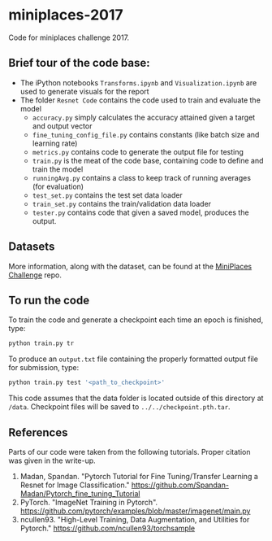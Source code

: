 # miniplaces-2017
Code for miniplaces challenge 2017.  

## Brief tour of the code base: 

- The iPython notebooks `Transforms.ipynb` and `Visualization.ipynb` are used to generate visuals for the report 
- The folder `Resnet Code` contains the code used to train and evaluate the model 
    - `accuracy.py` simply calculates the accuracy attained given a target and output vector
    - `fine_tuning_config_file.py` contains constants (like batch size and learning rate) 
    - `metrics.py` contains code to generate the output file for testing
    - `train.py` is the meat of the code base, containing code to define and train the model 
    - `runningAvg.py` contains a class to keep track of running averages (for evaluation)
    - `test_set.py` contains the test set data loader
    - `train_set.py` contains the train/validation data loader 
    - `tester.py` contains code that given a saved model, produces the output.
    
## Datasets
More information, along with the dataset, can be found at the [MiniPlaces Challenge](https://github.com/CSAILVision/miniplaces) repo.

## To run the code

To train the code and generate a checkpoint each time an epoch is finished, type:

```python
python train.py tr 
```

To produce an `output.txt` file containing the properly formatted output file for submission, type:

```python
python train.py test '<path_to_checkpoint>'
```

This code assumes that the data folder is located outside of this directory at `/data`. Checkpoint files will be saved to `../../checkpoint.pth.tar`. 
## References

Parts of our code were taken from the following tutorials. Proper citation was given in the write-up. 

1. Madan, Spandan. "Pytorch Tutorial for Fine Tuning/Transfer Learning a Resnet for Image Classification." <https://github.com/Spandan-Madan/Pytorch_fine_tuning_Tutorial>
2. PyTorch. "ImageNet Training in Pytorch". <https://github.com/pytorch/examples/blob/master/imagenet/main.py>
3. ncullen93. "High-Level Training, Data Augmentation, and Utilities for Pytorch." <https://github.com/ncullen93/torchsample>
